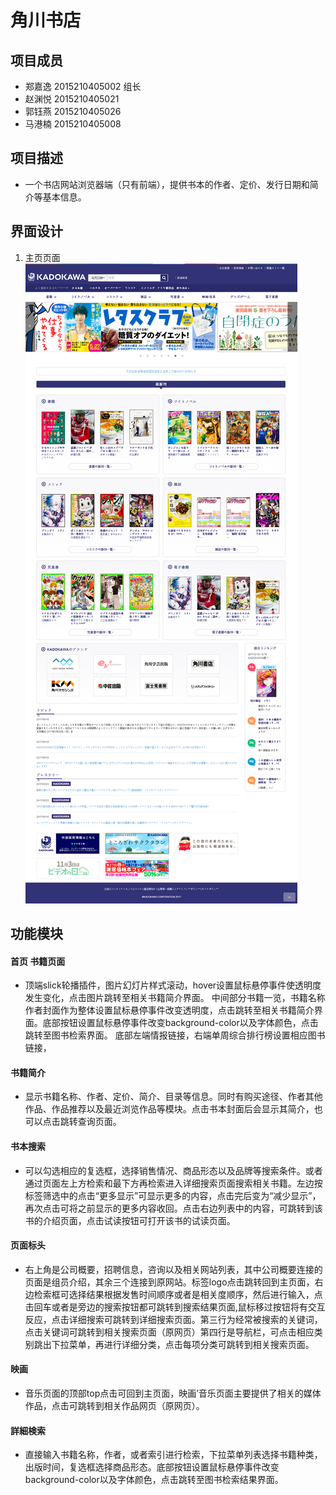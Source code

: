 # 角川书店
## 项目成员
* 郑嘉逸 2015210405002 组长
* 赵渊悦 2015210405021
* 郭钰燕 2015210405026
* 马港楠 2015210405008
## 项目描述
* 一个书店网站浏览器端（只有前端），提供书本的作者、定价、发行日期和简介等基本信息。
## 界面设计
1. 主页页面
![主页页面](/readme-img/index.png)

## 功能模块
#### 首页 书籍页面
* 顶端slick轮播插件，图片幻灯片样式滚动，hover设置鼠标悬停事件使透明度发生变化，点击图片跳转至相关书籍简介界面。
中间部分书籍一览，书籍名称作者封面作为整体设置鼠标悬停事件改变透明度，点击跳转至相关书籍简介界面。底部按钮设置鼠标悬停事件改变background-color以及字体颜色，点击跳转至图书检索界面。
底部左端情报链接，右端单周综合排行榜设置相应图书链接，
#### 书籍简介
* 显示书籍名称、作者、定价、简介、目录等信息。同时有购买途径、作者其他作品、作品推荐以及最近浏览作品等模块。点击书本封面后会显示其简介，也可以点击跳转查询页面。
#### 书本搜索
* 可以勾选相应的复选框，选择销售情况、商品形态以及品牌等搜索条件。或者通过页面左上方检索和最下方再检索进入详细搜索页面搜索相关书籍。左边按标签筛选中的点击“更多显示”可显示更多的内容，点击完后变为“减少显示”，再次点击可将之前显示的更多内容收回。点击右边列表中的内容，可跳转到该书的介绍页面，点击试读按钮可打开该书的试读页面。
####  页面标头
* 右上角是公司概要，招聘信息，咨询以及相关网站列表，其中公司概要连接的页面是组员介绍，其余三个连接到原网站。标签logo点击跳转回到主页面，右边检索框可选择结果根据发售时间顺序或者是相关度顺序，然后进行输入，点击回车或者是旁边的搜索按钮都可跳转到搜索结果页面,鼠标移过按钮将有交互反应，点击详细搜索可跳转到详细搜索页面。第三行为经常被搜索的关键词，点击关键词可跳转到相关搜索页面（原网页）第四行是导航栏，可点击相应类别跳出下拉菜单，再进行详细分类，点击每项分类可跳转到相关搜索页面。
#### 映画
* 音乐页面的顶部top点击可回到主页面，映画’音乐页面主要提供了相关的媒体作品，点击可跳转到相关作品网页（原网页）。
#### 詳細検索
* 直接输入书籍名称，作者，或者索引进行检索，下拉菜单列表选择书籍种类，出版时间，复选框选择商品形态。底部按钮设置鼠标悬停事件改变background-color以及字体颜色，点击跳转至图书检索结果界面。
